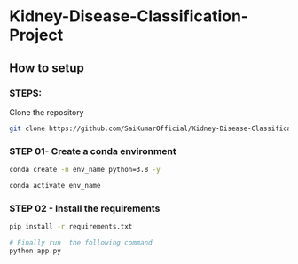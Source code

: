 # Kidney-Disease-Classification-Project

## How to setup

### STEPS:

Clone the repository

```bash
git clone https://github.com/SaiKumarOfficial/Kidney-Disease-Classification-Project.git
```

###  STEP 01- Create a conda environment

```bash
conda create -n env_name python=3.8 -y
```
```bash
conda activate env_name 
```

### STEP 02 - Install the requirements
```bash
pip install -r requirements.txt
```
```bash
# Finally run  the following command
python app.py
```